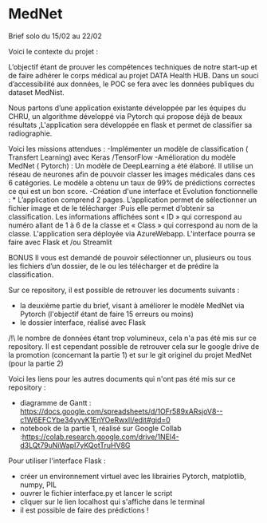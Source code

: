 # MedNet
 Brief solo du 15/02 au 22/02

Voici le contexte du projet : 

L’objectif étant de prouver les compétences techniques de notre start-up et de faire adhérer le corps médical au projet DATA Health HUB. Dans un souci d’accessibilité aux données, le POC se fera avec les données publiques du dataset MedNist.

Nous partons d’une application existante développée par les équipes du CHRU, un algorithme développé via Pytorch qui propose déjà de beaux résultats ,L'application sera développée en flask et permet de classifier sa radiographie.

Voici les missions attendues :
-Implémenter un modèle de classification ( Transfert Learning) avec Keras /TensorFlow
-Amélioration du modèle MedNet ( Pytorch) : Un modèle de DeepLearning a été élaboré. Il utilise un réseau de neurones afin de pouvoir classer les images médicales dans ces 6 catégories. Le modèle a obtenu un taux de 99% de prédictions correctes ce qui est un bon score.
-Création d'une interface et Evolution fonctionnelle : * L’application comprend 2 pages. L’application permet de sélectionner un fichier image et de le télécharger :Puis elle permet d’obtenir sa classification. Les informations affichées sont « ID » qui correspond au numéro allant de 1 à 6 de la classe et « Class » qui correspond au nom de la classe. L'application sera déployée via AzureWebapp. L'interface pourra se faire avec Flask et /ou Streamlit

BONUS Il vous est demandé de pouvoir sélectionner un, plusieurs ou tous les fichiers d’un dossier, de le ou les télécharger et de prédire la classification.

Sur ce repository, il est possible de retrouver les documents suivants :
- la deuxième partie du brief, visant à améliorer le modèle MedNet via Pytorch (l'objectif étant de faire 15 erreurs ou moins)
- le dossier interface, réalisé avec Flask

/!\ le nombre de données étant trop volumineux, cela n'a pas été mis sur ce repository. Il est cependant possible de retrouver cela sur le google drive de la promotion (concernant la partie 1) et sur le git originel du projet MedNet (pour la partie 2)

Voici les liens pour les autres documents qui n'ont pas été mis sur ce repository :
- diagramme de Gantt : https://docs.google.com/spreadsheets/d/1OFr589xARsjoV8--c1W6EFCYbe34yvyK1EnYOeRwxlI/edit#gid=0
- notebook de la partie 1, réalisé sur Google Collab :https://colab.research.google.com/drive/1NEl4-d3LQt79uNiWapI7yKQotTruHV8G

Pour utiliser l'interface Flask :
- créer un environnement virtuel avec les librairies Pytorch, matplotlib, numpy, PIL
- ouvrer le fichier interface.py et lancer le script
- cliquer sur le lien localhost qui s'affiche dans le terminal
- il est possible de faire des prédictions !
